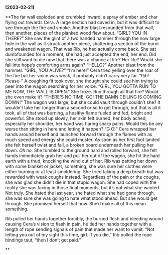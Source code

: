 **[2023-02-21]**

**The far wall exploded and crumbled inward, a spray of ember and char flying out towards Cera. A large section had caved in, but it was difficult to see through the fire and smoke. Another blast resounded from that wall, then another, pieces of the planked wood flew about.
“GIRL? YOU IN THERE?”
She saw the glint of a two handed hammer through the now large hole in the wall as it struck another piece, shattering a section of the burnt and weakened wagon. 
That was Rib, he had actually come back. She sat dumbfounded for a moment, she had just accepted the end, her end. Did she still want to die now that there was a chance at life? Her life? Would she fall into hope’s comforting arms again?
“HELLO?” Another blast from the hammer. “GIRL, YOU ALIVE?”
“I’m here!” Cera tried yelling over the roar of the fire but her voice was weak, it probably didn’t carry very far. “Rib! Please-” A coughing fit took over, she thought she could see him trying to peer into the wagon searching for her voice. 
“GIRL, YOU GOTTA RUN TO ME NOW, THE WALL IS OPEN.”
She froze. Run through all that fire? Would she even make it?
“THERE’S NO TIME, GO! THE DAMN CEILING IS COMING DOWN!”
The wagon was large, but she could vault through couldn’t she? It wouldn’t take her longer than a second or so to get through, but that is all it took, all of that was burning, a healthy flame fueled and fed, bright and powerful. She stood up slowly, her skin felt burned, her body ached, especially her shoulder, her hand was flaring sharp pains. Would this be any worse than sitting in here and letting it happen?
“G O!”
Cera wrapped her hands around herself and launched forward through the flames with as much speed and energy she could muster. 
As soon as her first foot landed she felt herself twist and fall, a broken board underneath her pulling her down.
*Oh no.*
She tumbled to the ground hard and rolled forward, she felt hands immediately grab her and pull her out of the wagon, she hit the hard earth with a thud, knocking the wind out of her. Rib was patting her down with some blanket or jacket, something, she was sure her clothes were either burning or at least smoldering. She tried taking a deep breath but was rewarded with weak coughs instead. 
Regardless of the pain or the coughs, she was glad she didn’t die in that stupid wagon. She had coped with the reality she was facing in those final moments, but it’s not what she wanted. Not truly. She hated the last year, she hated what she had gone through, she was sure she was going to hate what stood ahead. 
But she would get through. 
She promised herself that now. She’d make all of this mean something. 

Rib pulled her hands together forcibly, the burned flesh and bleeding wound causing Cera’s vision to flash in pain, he tied her hands together with a length of rope sending signals of pain that made her want to vomit. 
“Not letting you out of my sight this time, girl. If you die,” Rib pulled the rope bindings taut, “then I don’t get paid.”

**